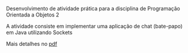 Desenvolvimento de atividade prática para a disciplina de Programação Orientada a Objetos 2

A atividade consiste em implementar uma aplicação de chat (bate-papo) em Java utilizando Sockets

Mais detalhes no [pdf](/Chat.pdf)
